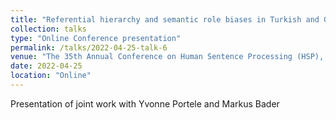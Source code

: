 ```yaml
---
title: "Referential hierarchy and semantic role biases in Turkish and German"
collection: talks
type: "Online Conference presentation"
permalink: /talks/2022-04-25-talk-6
venue: "The 35th Annual Conference on Human Sentence Processing (HSP), UCSC-online, Mar 24 – 26."
date: 2022-04-25
location: "Online"
---
```


Presentation of joint work with Yvonne Portele and Markus Bader